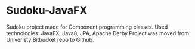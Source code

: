 # Sudoku-JavaFX
Sudoku project made for Component programming classes.
Used technologies: JavaFX, Java8, JPA, Apache Derby 
Project was moved from Univeristy Bitbucket repo to Github.
